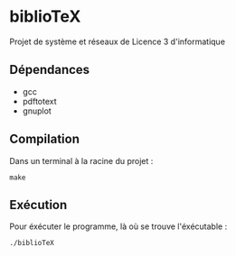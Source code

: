 # biblioTeX

Projet de système et réseaux de Licence 3 d'informatique

## Dépendances

- gcc
- pdftotext
- gnuplot

## Compilation

Dans un terminal à la racine du projet :

`make`

## Exécution

Pour éxécuter le programme, là où se trouve l'éxécutable :

`./biblioTeX`